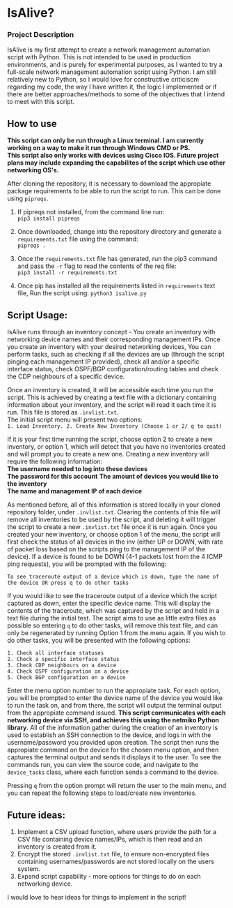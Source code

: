 # IsAlive?  

### Project Description  
IsAlive is my first attempt to create a network management automation script with Python. This is not intended to be used in production environments, and is purely for experimental purposes, as I wanted to try a full-scale network management automation script using Python. I am still relatively new to Python, so I would love for constructive criticiscm regarding my code, the way I have written it, the logic I implemented or if there are better approaches/methods to some of the objectives that I intend to meet with this script.  

## How to use  
**This script can only be run through a Linux terminal. I am currently working on a way to make it run through Windows CMD or PS.**  
**This script also only works with devices using Cisco IOS. Future project plans may include expanding the capabilites of the script which use other networking OS's.**  

After cloning the repository, it is necessary to download the appropiate package requirements to be able to run the script to run. This can be done using `pipreqs`.  

1. If pipreqs not installed, from the command line run:  
`pip3 install pipreqs`  

2. Once downloaded, change into the repository directory and generate a `requirements.txt` file using the command:  
`pipreqs .`  

3. Once the `requirements.txt` file has generated, run the pip3 command and pass the `-r` flag to read the contents of the req file:  
`pip3 install -r requirements.txt`  

4. Once pip has installed all the requirements listed in `requirements` text file, Run the script using:
`python3 isalive.py`  

## Script Usage:  
IsAlive runs through an inventory concept - You create an inventory with networking device names and their corresponding management IPs. Once you create an inventory with your desired networking devices, You can perform tasks, such as checking if all the devices are up (through the script pinging each management IP provided), check all and/or a specific interface status, check OSPF/BGP configuration/routing tables and check the CDP neighbours of a specific device.  

Once an inventory is created, it will be accessible each time you run the script. This is achieved by creating a text file with a dictionary containing information about your inventory, and the script will read it each time it is run. This file is stored as `.invlist.txt`.  
The initial script menu will present two options:  
`1. Load Inventory. 2. Create New Inventory (Choose 1 or 2/ q to quit)`  

If it is your first time running the script, choose option 2 to create a new inventory, or option 1, which will detect that you have no inventories created and will prompt you to create a new one. Creating a new inventory will require the following information:  
**The username needed to log into these devices**  
**The password for this account**
**The amount of devices you would like to the inventory**  
**The name and management IP of each device**  

As mentioned before, all of this information is stored locally in your cloned repository folder, under `.invlist.txt`. Clearing the contents of this file will remove all inventories to be used by the script, and deleting it will trigger the script to create a new `.invlist.txt` file once it is run again. Once you created your new inventory, or choose option 1 of the menu, the script will first check the status of all devices in the inv (either UP or DOWN, with rate of packet loss based on the scripts ping to the management IP of the device). If a device is found to be DOWN (4-1 packets lost from the 4 ICMP ping requests), you will be prompted with the following:  

`To see traceroute output of a device which is down, type the name of the device OR press q to do other tasks`  

If you would like to see the traceroute output of a device which the script captured as down, enter the specific device name. This will display the contents of the traceroute, which was captured by the script and held in a text file during the initial test. The script aims to use as little extra files as possible so entering `q` to do other tasks, will remove this text file, and can only be regenerated by running Option 1 from the menu again. If you wish to do other tasks, you will be presented with the following options:  

`1. Check all interface statuses`   
`2. Check a specific interface status`  
`3. Check CDP neighbours on a device`  
`4. Check OSPF configuration on a device`  
`5. Check BGP configuration on a device`  

Enter the menu option number to run the appropiate task. For each option, you will be prompted to enter the device name of the device you would like to run the task on, and from there, the script will output the terminal output from the appropiate command issued. **This script communicates with each networking device via SSH, and achieves this using the netmiko Python library**. All of the information gather during the creation of an inventory is used to establish an SSH connection to the device, and logs in with the username/password you provided upon creation. The script then runs the appropiate command on the device for the chosen menu option, and then captures the terminal output and sends it displays it to the user. To see the commands run, you can view the source code, and navigate to the `device_tasks` class, where each function sends a command to the device.  

Pressing `q` from the option prompt will return the user to the main menu, and you can repeat the following steps to load/create new inventories.  

## Future ideas:  
1. Implement a CSV upload function, where users provide the path for a CSV file containing device names/IPs, which is then read and an inventory is created from it.  
2. Encrypt the stored `.invlist.txt` file, to ensure non-encrypted files containing usernames/passwords are not stored locally on the users system.  
3. Expand script capability - more options for things to do on each networking device.  

I would love to hear ideas for things to implement in the script!






